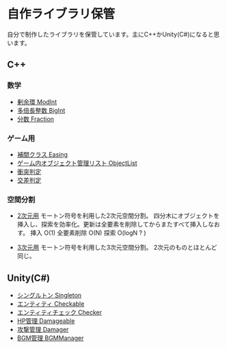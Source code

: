 # 自作ライブラリ保管
自分で制作したライブラリを保管しています。主にC++かUnity(C#)になると思います。


## C++
### 数学
- [剰余環 ModInt](https://github.com/kyoichi001/Liblary/blob/master/C++/ModInt.cpp)
- [多倍長整数 BigInt](https://github.com/kyoichi001/Liblary/blob/master/C++/BigInt.cpp)
- [分数 Fraction](https://github.com/kyoichi001/Liblary/blob/master/C++/Fraction.cpp)

### ゲーム用
- [補間クラス Easing](https://github.com/kyoichi001/Liblary/tree/master/C%2B%2B/Easing)
- [ゲーム内オブジェクト管理リスト ObjectList](https://github.com/kyoichi001/Liblary/tree/master/C%2B%2B/ObjectList)
- [衝突判定](https://github.com/kyoichi001/Liblary/blob/master/C++/Collision/Collision.h)
- [交差判定](https://github.com/kyoichi001/Liblary/blob/master/C++/Collision/intersectAt.h)

### 空間分割
- [2次元用](https://github.com/kyoichi001/Liblary/blob/master/C++/Collision/Morton2D.h)
モートン符号を利用した2次元空間分割。
四分木にオブジェクトを挿入し、探索を効率化。更新は全要素を削除してからまたすべて挿入しなおす。
挿入 O(1)
全要素削除 O(N)
探索 O(logN ? )

- [3次元用](https://github.com/kyoichi001/Liblary/blob/master/C++/Collision/Morton3D.cpp)
モートン符号を利用した3次元空間分割。
2次元のものとほとんど同じ。

## Unity(C#)
- [シングルトン Singleton](https://github.com/kyoichi001/Liblary/blob/master/C%23/SingletonMonoBehaviour.cs)
- [エンティティ Checkable](https://github.com/kyoichi001/Liblary/blob/master/C%23/Charactor/Checkable.cs)
- [エンティティチェック Checker](https://github.com/kyoichi001/Liblary/blob/master/C%23/Charactor/Checker.cs)
- [HP管理 Damageable](https://github.com/kyoichi001/Liblary/blob/master/C%23/Charactor/Damageable.cs)
- [攻撃管理 Damager](https://github.com/kyoichi001/Liblary/blob/master/C%23/Charactor/Damager.cs)
- [BGM管理 BGMManager](https://github.com/kyoichi001/Liblary/blob/master/C%23/Audio/BGMManager.cs)

